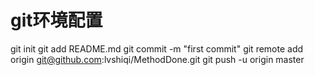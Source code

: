 # git环境配置
git init
git add README.md
git commit -m "first commit"
git remote add origin git@github.com:lvshiqi/MethodDone.git
git push -u origin master
